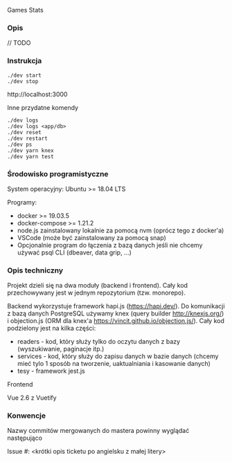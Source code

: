 Games Stats

### Opis

// TODO 

### Instrukcja

```
./dev start
./dev stop
```

http://localhost:3000

Inne przydatne komendy

```
./dev logs
./dev logs <app/db>
./dev reset
./dev restart
./dev ps
./dev yarn knex
./dev yarn test
```

### Środowisko programistyczne

System operacyjny: Ubuntu >= 18.04 LTS

Programy:

- docker >= 19.03.5
- docker-compose >= 1.21.2
- node.js zainstalowany lokalnie za pomocą nvm (oprócz tego z docker'a)
- VSCode (może być zainstalowany za pomocą snap)
- Opcjonalnie program do łączenia z bazą danych jeśli nie chcemy używać psql CLI (dbeaver, data grip, ...)
 

### Opis techniczny

Projekt dzieli się na dwa moduły (backend i frontend). Cały kod przechowywany jest w jednym repozytorium (tzw. monorepo).

Backend wykorzystuje framework hapi.js (https://hapi.dev/). Do komunikacji z bazą danych PostgreSQL używamy knex (query builder http://knexjs.org/) i objection.js (ORM dla knex'a https://vincit.github.io/objection.js/).
Cały kod podzielony jest na kilka części:
- readers - kod, który służy tylko do oczytu danych z bazy (wyszukiwanie, paginacje itp.)
- services - kod, który służy do zapisu danych w bazie danych (chcemy mieć tylo 1 sposób na tworzenie, uaktualniania i kasowanie danych)
- tesy - framework jest.js

Frontend

Vue 2.6 z Vuetify 

### Konwencje

Nazwy commitów mergowanych do mastera powinny wyglądać następująco

Issue #<numer ticketu>: <krótki opis ticketu po angielsku z małej litery>

